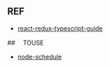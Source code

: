 ## REF

- [react-redux-typescript-guide](https://github.com/piotrwitek/react-redux-typescript-guide)

##　 TOUSE

- [node-schedule](https://github.com/node-schedule/node-schedule)
